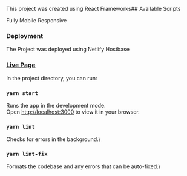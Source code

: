 This project was created using React Frameworks## Available Scripts

Fully Mobile Responsive

### Deployment
The Project was deployed using Netlify Hostbase

### [Live Page]()

In the project directory, you can run:

### `yarn start`

Runs the app in the development mode.\
Open [http://localhost:3000](http://localhost:3000) to view it in your browser.

### `yarn lint`

Checks for errors in the background.\

### `yarn lint-fix`

Formats the codebase and any errors that can be auto-fixed.\

